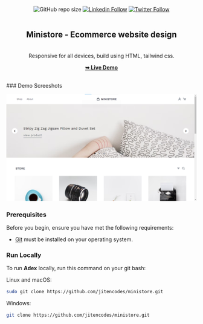 <div align="center">
  
  ![GitHub repo size](https://img.shields.io/github/repo-size/jitencodes/profilecard)
  [![Linkedin Follow](https://img.shields.io/badge/LinkedIn-0077B5?style=social&logo=linkedin&logoColor=blue)](https://www.linkedin.com/in/jitencodes/)
  [![Twitter Follow](https://img.shields.io/badge/Twitter-0077B5?style=social&logo=Twitter&logoColor=blue)](https://twitter.com/intent/follow?screen_name=jitencodes/)
  <br />
  <br />

  <h2 align="center">Ministore - Ecommerce website design</h2>

<br />Responsive for all devices, build using HTML, tailwind css.

<a href="https://jitencodes.github.io/ministore/"><strong>➥ Live Demo</strong></a>

</div>

<br />
### Demo Screeshots

![ Desktop Demo](images/demo.png)


### Prerequisites

Before you begin, ensure you have met the following requirements:

- [Git](https://git-scm.com/downloads "Download Git") must be installed on your operating system.

### Run Locally

To run **Adex** locally, run this command on your git bash:

Linux and macOS:

```bash
sudo git clone https://github.com/jitencodes/ministore.git
```

Windows:

```bash
git clone https://github.com/jitencodes/ministore.git
```
